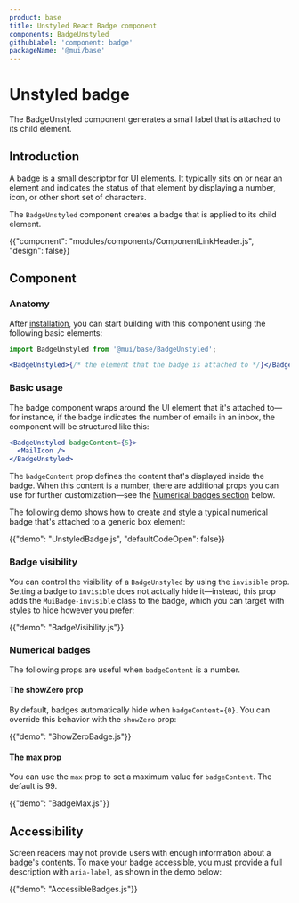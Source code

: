 ```yaml
---
product: base
title: Unstyled React Badge component
components: BadgeUnstyled
githubLabel: 'component: badge'
packageName: '@mui/base'
---
```


# Unstyled badge

<p class="description">The BadgeUnstyled component generates a small label that is attached to its child element.</p>

## Introduction

A badge is a small descriptor for UI elements.
It typically sits on or near an element and indicates the status of that element by displaying a number, icon, or other short set of characters.

The `BadgeUnstyled` component creates a badge that is applied to its child element.

{{"component": "modules/components/ComponentLinkHeader.js", "design": false}}

## Component

### Anatomy

After [installation](/base/getting-started/installation/), you can start building with this component using the following basic elements:

```jsx
import BadgeUnstyled from '@mui/base/BadgeUnstyled';
```

```jsx
<BadgeUnstyled>{/* the element that the badge is attached to */}</BadgeUnstyled>
```

### Basic usage

The badge component wraps around the UI element that it's attached to—for instance, if the badge indicates the number of emails in an inbox, the component will be structured like this:

```jsx
<BadgeUnstyled badgeContent={5}>
  <MailIcon />
</BadgeUnstyled>
```

The `badgeContent` prop defines the content that's displayed inside the badge.
When this content is a number, there are additional props you can use for further customization—see the [Numerical badges section](#numerical-badges) below.

The following demo shows how to create and style a typical numerical badge that's attached to a generic box element:

{{"demo": "UnstyledBadge.js", "defaultCodeOpen": false}}

### Badge visibility

You can control the visibility of a `BadgeUnstyled` by using the `invisible` prop.
Setting a badge to `invisible` does not actually hide it—instead, this prop adds the `MuiBadge-invisible` class to the badge, which you can target with styles to hide however you prefer:

{{"demo": "BadgeVisibility.js"}}

### Numerical badges

The following props are useful when `badgeContent` is a number.

#### The showZero prop

By default, badges automatically hide when `badgeContent={0}`.
You can override this behavior with the `showZero` prop:

{{"demo": "ShowZeroBadge.js"}}

#### The max prop

You can use the `max` prop to set a maximum value for `badgeContent`.
The default is 99.

{{"demo": "BadgeMax.js"}}

## Accessibility

Screen readers may not provide users with enough information about a badge's contents.
To make your badge accessible, you must provide a full description with `aria-label`, as shown in the demo below:

{{"demo": "AccessibleBadges.js"}}
